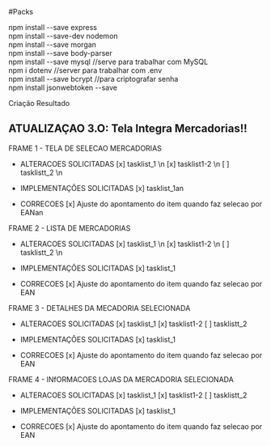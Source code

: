 #Packs
<p>

npm install --save express<br/>
npm install --save-dev nodemon<br/>
npm install --save morgan<br/>
npm install --save body-parser<br/>
npm install --save mysql //serve para trabalhar com MySQL<br/> 
npm i dotenv 
//server para trabalhar com .env<br/> 
npm install --save bcrypt  //para criptografar senha
 <br/> 
npm install jsonwebtoken --save <br/>


</p>



Criação	Resultado
## ATUALIZAÇAO 3.O: Tela Integra Mercadorias!!

FRAME 1 - TELA DE SELECAO MERCADORIAS
 

- ALTERACOES SOLICITADAS
[x] tasklist_1 \n
[x] tasklist1-2 \n
[ ] tasklistt_2 \n
 

- IMPLEMENTAÇÔES SOLICITADAS
[x] tasklist_1an
 

- CORRECOES
[x] Ajuste do apontamento do item quando faz selecao por EANan
 

FRAME 2 - LISTA DE MERCADORIAS
 

- ALTERACOES SOLICITADAS
[x] tasklist_1 \n
[x] tasklist1-2 \n
[ ] tasklistt_2 \n
 

- IMPLEMENTAÇÔES SOLICITADAS
[x] tasklist_1
 

- CORRECOES
[x] Ajuste do apontamento do item quando faz selecao por EAN
 

FRAME 3 - DETALHES DA MECADORIA SELECIONADA
 

- ALTERACOES SOLICITADAS
[x] tasklist_1
[x] tasklist1-2
[ ] tasklistt_2
 

- IMPLEMENTAÇÔES SOLICITADAS
[x] tasklist_1
 

- CORRECOES
[x] Ajuste do apontamento do item quando faz selecao por EAN
 

FRAME 4 - INfORMACOES LOJAS DA MERCADORIA SELECIONADA
 

- ALTERACOES SOLICITADAS
[x] tasklist_1
[x] tasklist1-2
[ ] tasklistt_2
 

- IMPLEMENTAÇÔES SOLICITADAS
[x] tasklist_1
 

- CORRECOES
[x] Ajuste do apontamento do item quando faz selecao por EAN
 

